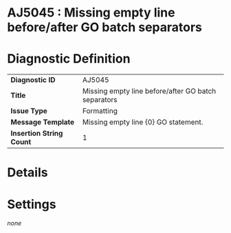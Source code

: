 # AJ5045 : Missing empty line before/after GO batch separators

<style>
    .header{
        font-weight: bold;
        text-align: left;
    }
</style>

# Diagnostic Definition

<table>
  <tr>
    <td class="header">Diagnostic ID</td>
    <td>AJ5045</td>
  </tr>
  <tr>
    <td class="header">Title</td>
    <td>Missing empty line before/after GO batch separators</td>
  </tr>
  <tr>
    <td class="header">Issue Type</td>
    <td>Formatting</td>
  </tr>
  <tr>
    <td class="header">Message Template</td>
    <td>Missing empty line {0} GO statement.</td>
  </tr>
  <tr>
    <td class="header">Insertion String Count</td>
    <td>1</td>
  </tr>
</table>

# Details



# Settings

*none*

